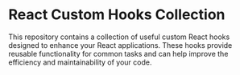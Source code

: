 # React Custom Hooks Collection

This repository contains a collection of useful custom React hooks designed to enhance your React applications. These hooks provide reusable functionality for common tasks and can help improve the efficiency and maintainability of your code.
